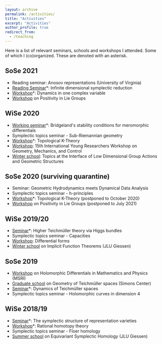 ```yaml
---
layout: archive
permalink: /activities/
title: "Activities"
excerpt: "Activities"
author_profile: true
redirect_from: 
  - /teaching
---
```


Here is a list of relevant seminars, schools and workshops I attended. Some of which I (co)organized. These are denoted with an asterisk.

## SoSe 2021
  
  - Reading seminar: Anosov representations (University of Virginia)
  - [Reading Seminar](http://arnaudmaret.github.io/files/plan-infinite-dimension.pdf)\*: Infinite dimensional symplectic reduction
  - [Workshop](http://arnaudmaret.github.io/files/plan-complex-dynamics.pdf)\*: Dynamics in one complex variable
  - [Workshop](https://www.mathi.uni-heidelberg.de/~mpfeil/positivity.html) on Positivity in Lie Groups 

## WiSe 2020

  - [Working seminar](https://www.mathi.uni-heidelberg.de/~pozzetti/stability.html)\*: Bridgeland's stability conditions for meromorphic differentials
  - Symplectic topics seminar - Sub-Riemannian geometry 
  - [Workshop](http://arnaudmaret.github.io/files/plan-k-theory.pdf)\*: Topological K-Theory
  - [Workshop](http://utrechtgeometrycentre.nl/15iyrw/): 15th International Young Researchers Workshop on Geometry, Mechanics, and Control
  - [Winter school](https://ims.nus.edu.sg/events/topics-at-the-interface-of-low-dimensional-group-actions-and-geometric-structures/): Topics at the Interface of Low Dimensional Group Actions and Geometric Structures

## SoSe 2020 (surviving quarantine)
  
  - Seminar: Geometric Hydrodynamics meets Dynamical Data Analysis
  - Symplectic topics seminar - h-principles
  - [Workshop](http://arnaudmaret.github.io/files/plan-k-theory.pdf)\*: Topological K-Theory (postponed to October 2020)
  - [Workshop](https://www.mathi.uni-heidelberg.de/~mpfeil/positivity.html) on Positivity in Lie Groups (postponed to July 2021)

## WiSe 2019/20
  
  - [Seminar](https://www.mathi.uni-heidelberg.de/~jhorn/Higgs_bundle_seminar.pdf)\*: Higher Teichmüller theory via Higgs bundles 
  - Symplectic topics seminar - Capacities
  - [Workshop](http://www.groups-and-spaces.kit.edu/downloads/RTG_seminar_06_list_of_talks_differential_forms.pdf): Differential forms
  - [Winter school](https://sites.google.com/view/ifthm-gnd/startseite) on Implicit Function Theorems (JLU Giessen)

## SoSe 2019
  - [Workshop](https://www.msri.org/workshops/895) on Holomorphic Differentials in Mathematics and Physics (MSRI)
  - [Graduate school](http://scgp.stonybrook.edu/archives/27840) on Geometry of Teichmüller spaces (Simons Center)
  - [Seminar](https://www.mathi.uni-heidelberg.de/~mpfeil/seminarSoSe19.html)\*: Dynamics of Teichmüller spaces 
  - Symplectic topics seminar - Holomorphic curves in dimension 4
  
## WiSe 2018/19
  - [Seminar](https://www.mathi.uni-heidelberg.de/~mpfeil/seminarWS1819.html)\*: The symplectic structure of representation varieties
  - [Workshop](http://arnaudmaret.github.io/files/plan-rational-homotopy.pdf)\*: Rational homotopy theory
  - Symplectic topics seminar - Floer homology
  - [Summer school](https://sites.google.com/view/equivariantsymplectichomology/) on Equivariant Symplectic Homology (JLU Giessen)
